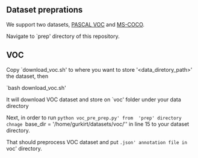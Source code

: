 
## Dataset preprations
We support two datasets, [PASCAL VOC](http://host.robots.ox.ac.uk/pascal/VOC/) and [MS-COCO](http://cocodataset.org/).

Navigate to `prep' directory of this repository.

## VOC
Copy `download_voc.sh' to where you want to store '<data_diretory_path>' the dataset, then

`bash download_voc.sh'

It will download VOC dataset and store on `voc' folder under your data directory

Next, in order to run `python voc_pre_prep.py' from  'prep' directory chnage `base_dir = '/home/gurkirt/datasets/voc/'' in line 15 to your dataset directory.

That should preprocess VOC dataset and put `.json' annotation file in `voc' directory.